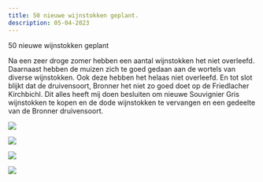 ```yaml
---
title: 50 nieuwe wijnstokken geplant.
description: 05-04-2023
---
```

50 nieuwe wijnstokken geplant

Na een zeer droge zomer hebben een aantal wijnstokken het niet overleefd. Daarnaast hebben de muizen zich te goed gedaan aan de wortels van diverse wijnstokken. Ook deze hebben het helaas niet overleefd. En tot slot blijkt dat de druivensoort, Bronner het niet zo goed doet op de Friedlacher Kirchbichl. Dit alles heeft mij doen besluiten om nieuwe Souvignier Gris wijnstokken te kopen en de dode wijnstokken te vervangen en een gedeelte van de Bronner druivensoort.

![](/img/2023-04-05-wijnstokken-1.jpg)

![](/img/2023-04-05-wijnstokken-2.jpg)

![](/img/2023-04-05-wijnstokken-3.jpg)

![](/img/2023-04-05-wijnstokken-4.jpg)
